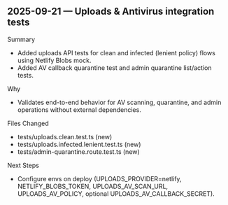 ## 2025-09-21 — Uploads & Antivirus integration tests

Summary
- Added uploads API tests for clean and infected (lenient policy) flows using Netlify Blobs mock.
- Added AV callback quarantine test and admin quarantine list/action tests.

Why
- Validates end-to-end behavior for AV scanning, quarantine, and admin operations without external dependencies.

Files Changed
- tests/uploads.clean.test.ts (new)
- tests/uploads.infected.lenient.test.ts (new)
- tests/admin-quarantine.route.test.ts (new)

Next Steps
- Configure envs on deploy (UPLOADS_PROVIDER=netlify, NETLIFY_BLOBS_TOKEN, UPLOADS_AV_SCAN_URL, UPLOADS_AV_POLICY, optional UPLOADS_AV_CALLBACK_SECRET).
